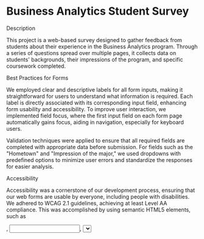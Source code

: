 # Business Analytics Student Survey
Description

This project is a web-based survey designed to gather feedback from students about their experience in the Business Analytics program. Through a series of questions spread over multiple pages, it collects data on students' backgrounds, their impressions of the program, and specific coursework completed.

Best Practices for Forms

We employed clear and descriptive labels for all form inputs, making it straightforward for users to understand what information is required. Each label is directly associated with its corresponding input field, enhancing form usability and accessibility. To improve user interaction, we implemented field focus, where the first input field on each form page automatically gains focus, aiding in navigation, especially for keyboard users.

Validation techniques were applied to ensure that all required fields are completed with appropriate data before submission. For fields such as the "Hometown" and "Impression of the major," we used dropdowns with predefined options to minimize user errors and standardize the responses for easier analysis.

Accessibility

Accessibility was a cornerstone of our development process, ensuring that our web forms are usable by everyone, including people with disabilities. We adhered to WCAG 2.1 guidelines, achieving at least Level AA compliance. This was accomplished by using semantic HTML5 elements, such as <form>, <input>, <select>, and <button>, which provide inherent accessibility features.